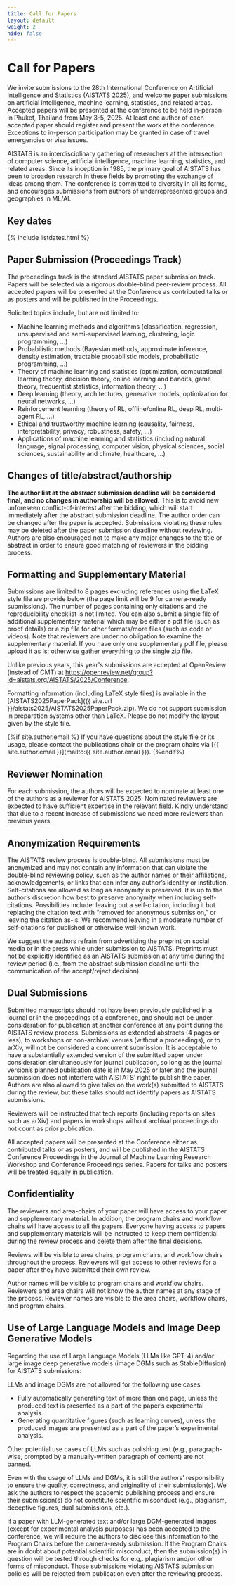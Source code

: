 ```yaml
---
title: Call for Papers
layout: default
weight: 2
hide: false
---
```


# Call for Papers

We invite submissions to the 28th International Conference on Artificial
Intelligence and Statistics (AISTATS 2025), and welcome paper submissions on
artificial intelligence, machine learning, statistics, and related areas.
Accepted papers will be presented at the conference to be held in-person in
Phuket, Thailand from May 3-5, 2025. At least one author of each accepted paper
should register and present the work at the conference. Exceptions to in-person
participation may be granted in case of travel emergencies or visa issues.

AISTATS is an interdisciplinary gathering of researchers at the intersection of
computer science, artificial intelligence, machine learning, statistics, and
related areas. Since its inception in 1985, the primary goal of AISTATS has
been to broaden research in these fields by promoting the exchange of ideas
among them. The conference is committed to diversity in all its forms, and
encourages submissions from authors of underrepresented groups and geographies
in ML/AI.

## Key dates

{% include listdates.html %}


## Paper Submission (Proceedings Track)

The proceedings track is the standard AISTATS paper submission track. Papers
will be selected via a rigorous double-blind peer-review process. All accepted
papers will be presented at the Conference as contributed talks or as posters
and will be published in the Proceedings.

Solicited topics include, but are not limited to:

* Machine learning methods and algorithms (classification, regression,
  unsupervised and semi-supervised learning, clustering, logic programming, …)
* Probabilistic methods (Bayesian methods, approximate inference, density
  estimation, tractable probabilistic models, probabilistic programming, …)
* Theory of machine learning and statistics (optimization, computational
  learning theory, decision theory, online learning and bandits, game theory,
  frequentist statistics, information theory, …)
* Deep learning (theory, architectures, generative models, optimization for
  neural networks, …)
* Reinforcement learning (theory of RL, offline/online RL, deep RL, multi-agent
  RL, …)
* Ethical and trustworthy machine learning (causality, fairness,
  interpretability, privacy, robustness, safety, …)
* Applications of machine learning and statistics (including natural language,
  signal processing, computer vision, physical sciences, social sciences,
  sustainability and climate, healthcare, …)


## Changes of title/abstract/authorship

**The author list at the *abstract* submission deadline will be considered final,
and no changes in authorship will be allowed.** This is to avoid new unforeseen
conflict-of-interest after the bidding, which will start immediately after the
abstract submission deadline. The author order can be changed after the paper
is accepted. Submissions violating these rules may be deleted after the paper
submission deadline without reviewing. Authors are also encouraged not to make
any major changes to the title or abstract in order to ensure good matching of
reviewers in the bidding process.


## Formatting and Supplementary Material

Submissions are limited to 8 pages excluding references using the LaTeX style
file we provide below (the page limit will be 9 for camera-ready submissions).
The number of pages containing only citations and the reproducibility checklist
is not limited. You can also submit a single file of additional supplementary
material which may be either a pdf file (such as proof details) or a zip file
for other formats/more files (such as code or videos). Note that reviewers are
under no obligation to examine the supplementary material. If you have only one
supplementary pdf file, please upload it as is; otherwise gather everything to
the single zip file.

Unlike previous years, this year's submissions are accepted at OpenReview
(instead of CMT) at
<https://openreview.net/group?id=aistats.org/AISTATS/2025/Conference>.

Formatting information (including LaTeX style files) is available in the
[AISTATS2025PaperPack]({{ site.url }}/aistats2025/AISTATS2025PaperPack.zip). We
do not support submission in preparation systems other than LaTeX. Please do
not modify the layout given by the style file.

{%if site.author.email %}
If you have questions about the style file or its usage, please contact the
publications chair or the program chairs via [{{ site.author.email }}](mailto:{{ site.author.email }}).
{%endif%}


## Reviewer Nomination

For each submission, the authors will be expected to nominate at least one of
the authors as a reviewer for AISTATS 2025. Nominated reviewers are expected to
have sufficient expertise in the relevant field. Kindly understand that due to
a recent increase of submissions we need more reviewers than previous years.

## Anonymization Requirements

The AISTATS review process is double-blind. All submissions must be anonymized
and may not contain any information that can violate the double-blind reviewing
policy, such as the author names or their affiliations, acknowledgements, or
links that can infer any author’s identity or institution. Self-citations are
allowed as long as anonymity is preserved. It is up to the author’s discretion
how best to preserve anonymity when including self-citations. Possibilities
include: leaving out a self-citation, including it but replacing the citation
text with “removed for anonymous submission,” or leaving the citation as-is. We
recommend leaving in a moderate number of self-citations for published or
otherwise well-known work.

We suggest the authors refrain from advertising the preprint on social media or
in the press while under submission to AISTATS. Preprints must not be
explicitly identified as an AISTATS submission at any time during the review
period (i.e., from the abstract submission deadline until the communication of
the accept/reject decision).


## Dual Submissions

Submitted manuscripts should not have been previously published in a journal or
in the proceedings of a conference, and should not be under consideration for
publication at another conference at any point during the AISTATS review
process. Submissions as extended abstracts (4 pages or less), to workshops or
non-archival venues (without a proceedings), or to arXiv, will not be
considered a concurrent submission. It is acceptable to have a substantially
extended version of the submitted paper under consideration simultaneously for
journal publication, so long as the journal version’s planned publication date
is in May 2025 or later and the journal submission does not interfere with
AISTATS’ right to publish the paper. Authors are also allowed to give talks on
the work(s) submitted to AISTATS during the review, but these talks should not
identify papers as AISTATS submissions.

Reviewers will be instructed that tech reports (including reports on sites such
as arXiv) and papers in workshops without archival proceedings do not count as
prior publication.

All accepted papers will be presented at the Conference either as contributed
talks or as posters, and will be published in the AISTATS Conference
Proceedings in the Journal of Machine Learning Research Workshop and Conference
Proceedings series. Papers for talks and posters will be treated equally in
publication.


## Confidentiality

The reviewers and area-chairs of your paper will have access to your paper and
supplementary material. In addition, the program chairs and workflow chairs
will have access to all the papers. Everyone having access to papers and
supplementary materials will be instructed to keep them confidential during the
review process and delete them after the final decisions.

Reviews will be visible to area chairs, program chairs, and workflow chairs
throughout the process. Reviewers will get access to other reviews for a paper
after they have submitted their own review.

Author names will be visible to program chairs and workflow chairs. Reviewers
and area chairs will not know the author names at any stage of the process.
Reviewer names are visible to the area chairs, workflow chairs, and program
chairs.

## Use of Large Language Models and Image Deep Generative Models


Regarding the use of Large Language Models (LLMs like GPT-4) and/or large image
deep generative models (image DGMs such as StableDiffusion) for AISTATS
submissions:

LLMs and image DGMs are not allowed for the following use cases:

* Fully automatically generating text of more than one page, unless the
  produced text is presented as a part of the paper’s experimental analysis.
* Generating quantitative figures (such as learning curves), unless the
  produced images are presented as a part of the paper’s experimental analysis.

Other potential use cases of LLMs such as polishing text (e.g., paragraph-wise,
prompted by a manually-written paragraph of content) are not banned.

Even with the usage of LLMs and DGMs, it is still the authors’ responsibility
to ensure the quality, correctness, and originality of their submission(s). We
ask the authors to respect the academic publishing process and ensure their
submission(s) do not constitute scientific misconduct (e.g., plagiarism,
deceptive figures, dual submissions, etc.).

If a paper with LLM-generated text and/or large DGM-generated images (except
for experimental analysis purposes) has been accepted to the conference, we
will require the authors to disclose this information to the Program Chairs
before the camera-ready submission. If the Program Chairs are in doubt about
potential scientific misconduct, then the submission(s) in question will be
tested through checks for e.g,. plagiarism and/or other forms of misconduct.
Those submissions violating AISTATS submission policies will be rejected from
publication even after the reviewing process.

